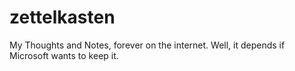 # zettelkasten
My Thoughts and Notes, forever on the internet. Well, it depends if Microsoft wants to keep it.
